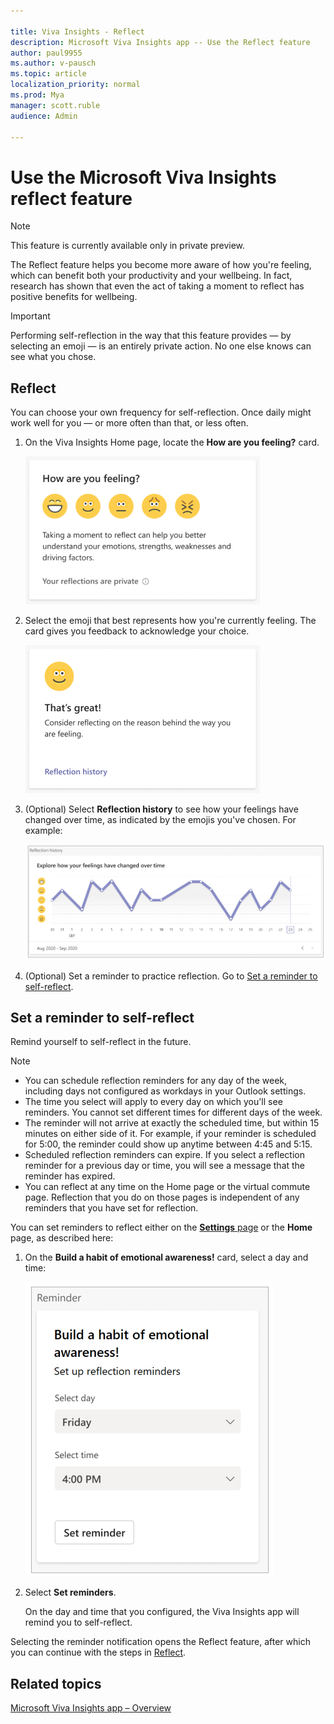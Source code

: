 ```yaml
---

title: Viva Insights - Reflect 
description: Microsoft Viva Insights app -- Use the Reflect feature
author: paul9955
ms.author: v-pausch
ms.topic: article
localization_priority: normal 
ms.prod: Mya
manager: scott.ruble
audience: Admin

---
```


# Use the Microsoft Viva Insights reflect feature

>[!Note]
>This feature is currently available only in private preview.

The Reflect feature helps you become more aware of how you're feeling, which can benefit both your productivity and your wellbeing. In fact, research has shown that even the act of taking a moment to reflect has positive benefits for wellbeing.

>[!Important]
>Performing self-reflection in the way that this feature provides &mdash; by selecting an emoji &mdash; is an entirely private action. No one else knows can see what you chose.

## Reflect

You can choose your own frequency for self-reflection. Once daily might work well for you &mdash; or more often than that, or less often.  

1. On the Viva Insights Home page, locate the **How are you feeling?** card.

   ![Reflect icons](images/reflect-icons-70.png)

2. Select the emoji that best represents how you're currently feeling. The card gives you feedback to acknowledge your choice.

   ![Feedback page](images/reflect-thats-great-46.png)

3. (Optional) Select **Reflection history** to see how your feelings have changed over time, as indicated by the emojis you've chosen. For example:

   ![Reminders to reflect](images/reflect-trendline.png)  

4. (Optional) Set a reminder to practice reflection. Go to [Set a reminder to self-reflect](#set-a-reminder-to-self-reflect).

## Set a reminder to self-reflect

Remind yourself to self-reflect in the future.

> [!Note]
>
> * You can schedule reflection reminders for any day of the week, including days not configured as workdays in your Outlook settings.
> * The time you select will apply to every day on which you'll see reminders. You cannot set different times for different days of the week.
> * The reminder will not arrive at exactly the scheduled time, but within 15 minutes on either side of it. For example, if your reminder is scheduled for 5:00, the reminder could show up anytime between 4:45 and 5:15.
> * Scheduled reflection reminders can expire. If you select a reflection reminder for a previous day or time, you will see a message that the reminder has expired.
> * You can reflect at any time on the Home page or the virtual commute page. Reflection that you do on those pages is independent of any reminders that you have set for reflection.

You can set reminders to reflect either on the [**Settings** page](team-app-settings.md#reflection) or the **Home** page, as described here:

1. On the **Build a habit of emotional awareness!** card, select a day and time:

   ![Reminders to reflect](images/set-reflect-reminders-60.png)  

2. Select **Set reminders**.

   On the day and time that you configured, the Viva Insights app will remind you to self-reflect.

  Selecting the reminder notification opens the Reflect feature, after which you can continue with the steps in [Reflect](#reflect).  

## Related topics

[Microsoft Viva Insights app &ndash; Overview](teams-app.md)
